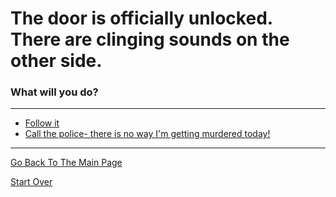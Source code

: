 # The door is officially unlocked. There are clinging sounds on the other side.
### What will you do?

---

* [Follow it](../pick-lock/follow.md)
* [Call the police- there is no way I'm getting murdered today!](../could-not-care-less/po-po.md)

---

[Go Back To The Main Page](../README.md)

[Start Over](../start-question/start.md)